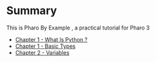 # Summary

This is Pharo By Example , a practical tutorial for Pharo 3

* [Chapter 1 - What Is Python ?](whatispython/whatispython.pier.md)
* [Chapter 1 - Basic Types](basictypes/basictypes.pier.md)
* [Chapter 2 - Variables](variables/variables.pier.md)
